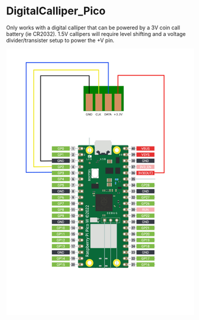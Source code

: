 # DigitalCalliper_Pico
Only works with a digital calliper that can be powered by a 3V coin call battery (ie CR2032). 1.5V callipers will require level shifting and a voltage divider/transister setup to power the +V pin.

![This is an image](/Pi%20Pico%20Digital%20Calliper%20electrical%20diagram.png)
